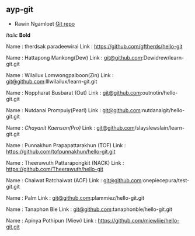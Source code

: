 ## ayp-git

* Rawin Ngamloet [Git repo](https://github.com/daftyw/ayp-git)

_Italic_
**Bold**

Name : therdsak paradeewirai
Link : https://github.com/gftherds/hello-git

Name : Hattapong Mankong(Dew)
Link : git@github.com:Dewidrew/learn-git.git

Name : Wilailux Lomwongpaiboon(Zin)
Link : git@github.com:lllwilailux/learn-git.git

Name : Noppharat Busbarat (Out)
Link : git@github.com:outnotin/hello-git.git

Name : Nutdanai Prompuiy(Pearl)
Link : git@github.com:nutdanaigit/hello-git.git

Name : *Chayanit Kaensan(Pro)*
Link : git@github.com/slayslewslain/learn-git.git

Name : Punnakhun Prapapattarakhun (TOF)
Link : https://github.com/tofpunnakhun/hello-git.git

Name : Theerawuth Pattarapongkit (NACK)
Link : https://github.com/Theerawuth/hello-git

Name : Chaiwat Ratchaiwat (AOF)
Link : git@github.com:onepiecepura/test-git.git

Name : Palm
Link : git@github.com:plammiez/hello-git.git

Name : Tanaphon Ble
Link : git@github.com:tanaphonble/hello-git.git

Name : Apinya  Pothipun (Miew)
Link : https://github.com/miewliie/hello-git.git